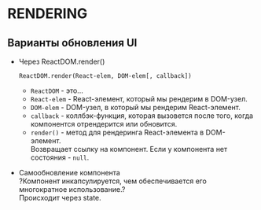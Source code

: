 # RENDERING

## Варианты обновления UI
- Через ReactDOM.render()

  ```
  ReactDOM.render(React-elem, DOM-elem[, callback])
  ```
  - `ReactDOM` - это...
  - `React-elem` - React-элемент, который мы рендерим в DOM-узел.
  - `DOM-elem` - DOM-узел, в который мы рендерим React-элемент.
  - `callback` - коллбэк-функция, которая вызовется после того, когда компонентся отрендерится или обновится.
  - `render()` - метод для рендеринга React-элемента в DOM-элемент.  
  Возвращает ссылку на компонент. Если у компонента нет состояния - `null`.

- Самообновление компонента  
?Компонент инкапсулируется, чем обеспечивается его многократное использование.?  
Происходит через state.